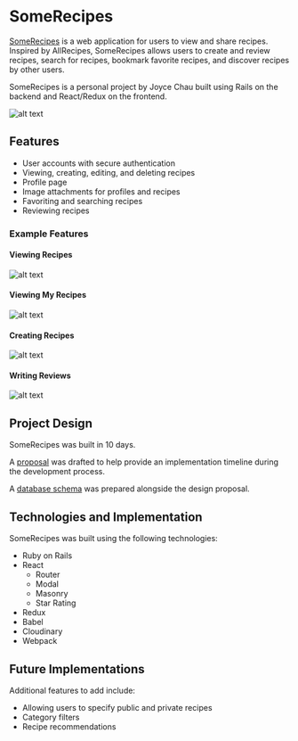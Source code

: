 # SomeRecipes

[SomeRecipes](http://www.somerecipes.net) is a web application for users to view and share recipes.  Inspired by AllRecipes, SomeRecipes allows users to create and review recipes, search for recipes, bookmark favorite recipes, and discover recipes by other users.  

SomeRecipes is a personal project by Joyce Chau built using Rails on the backend and React/Redux on the frontend.  

![alt text](https://res.cloudinary.com/joycechau/image/upload/v1485074287/home_page_screenshot.png "Home Page")


## Features
* User accounts with secure authentication
* Viewing, creating, editing, and deleting recipes
* Profile page
* Image attachments for profiles and recipes
* Favoriting and searching recipes
* Reviewing recipes

### Example Features

#### Viewing Recipes

![alt text](https://res.cloudinary.com/joycechau/image/upload/v1485074375/recipe_detail_screenshot.png "Recipe Detail Page")


#### Viewing My Recipes

![alt text](https://res.cloudinary.com/joycechau/image/upload/v1485074414/my_recipes_screenshot.png "My Recipes Page")

#### Creating Recipes

![alt text](https://res.cloudinary.com/joycechau/image/upload/v1485074461/recipe_form_screenshot.png "Recipe Form")

#### Writing Reviews

![alt text](https://res.cloudinary.com/joycechau/image/upload/v1485074510/review_form_screenshot.png "Review Form")

## Project Design

SomeRecipes was built in 10 days.  

A [proposal](https://github.com/joycechau/SomeRecipes/tree/master/docs) was drafted to help provide an implementation timeline during the development process.

A [database schema](https://github.com/joycechau/SomeRecipes/blob/master/docs/schema.md) was prepared alongside the design proposal.

## Technologies and Implementation
SomeRecipes was built using the following technologies:
* Ruby on Rails
* React
  * Router
  * Modal
  * Masonry
  * Star Rating
* Redux
* Babel
* Cloudinary
* Webpack

## Future Implementations

Additional features to add include:
* Allowing users to specify public and private recipes
* Category filters
* Recipe recommendations
